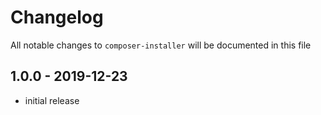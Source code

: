 # Changelog

All notable changes to `composer-installer` will be documented in this file

## 1.0.0 - 2019-12-23

- initial release
